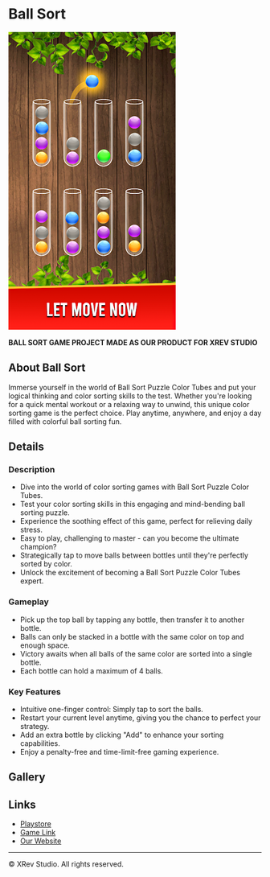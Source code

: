 # Ball Sort

![Ball Sort Game Banner](images/image1.png)

**BALL SORT GAME PROJECT MADE AS OUR PRODUCT FOR XREV STUDIO**

## About Ball Sort

Immerse yourself in the world of Ball Sort Puzzle Color Tubes and put your logical thinking and color sorting skills to the test. Whether you're looking for a quick mental workout or a relaxing way to unwind, this unique color sorting game is the perfect choice. Play anytime, anywhere, and enjoy a day filled with colorful ball sorting fun.

## Details

### Description

- Dive into the world of color sorting games with Ball Sort Puzzle Color Tubes.
- Test your color sorting skills in this engaging and mind-bending ball sorting puzzle.
- Experience the soothing effect of this game, perfect for relieving daily stress.
- Easy to play, challenging to master - can you become the ultimate champion?
- Strategically tap to move balls between bottles until they're perfectly sorted by color.
- Unlock the excitement of becoming a Ball Sort Puzzle Color Tubes expert.

### Gameplay

- Pick up the top ball by tapping any bottle, then transfer it to another bottle.
- Balls can only be stacked in a bottle with the same color on top and enough space.
- Victory awaits when all balls of the same color are sorted into a single bottle.
- Each bottle can hold a maximum of 4 balls.

### Key Features

- Intuitive one-finger control: Simply tap to sort the balls.
- Restart your current level anytime, giving you the chance to perfect your strategy.
- Add an extra bottle by clicking "Add" to enhance your sorting capabilities.
- Enjoy a penalty-free and time-limit-free gaming experience.

## Gallery

<!-- Add links or embed images showcasing your game here -->

## Links

- [Playstore](link_to_google_play_store_page_of_game)
- [Game Link](link_to_game_link)
- [Our Website](link_to_website)

---

© XRev Studio. All rights reserved.
